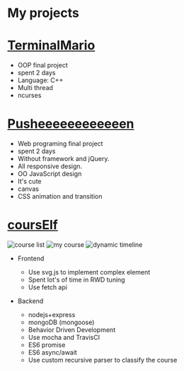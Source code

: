 My projects
===

# [TerminalMario](https://github.com/ifTNT/TerminalMario)
- OOP final project
- spent 2 days
- Language: C++
- Multi thread
- ncurses

# [Pusheeeeeeeeeeeen](https://github.com/ifTNT/Pusheeeeeeeeeeeen)
- Web programing final project
- spent 2 days
- Without framework and jQuery.
- All responsive design.
- OO JavaScript design
- It's cute
- canvas
- CSS animation and transition

# [coursElf](https://github.com/NUKCSIE110/coursElf)
![course list](https://imgur.dcard.tw/8qdIJQf.jpg)
![my course](https://imgur.dcard.tw/QgdG81A.jpg)
![dynamic timeline](https://i.imgur.com/ndCbCuA.png)
- Frontend
    - Use svg.js to implement complex element
    - Spent lot's of time in RWD tuning
    - Use fetch api

- Backend
    - nodejs+express
    - mongoDB (mongoose)
    - Behavior Driven Development
    - Use mocha and TravisCI
    - ES6 promise
    - ES6 async/await
    - Use custom recursive parser to classify the course
